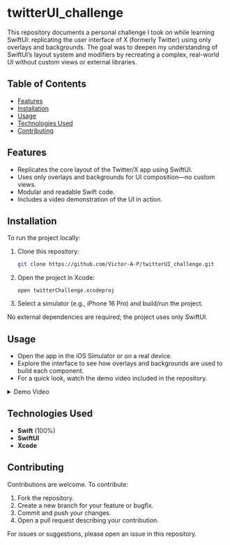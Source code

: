 # twitterUI_challenge

This repository documents a personal challenge I took on while learning SwiftUI: replicating the user interface of X (formerly Twitter) using only overlays and backgrounds. The goal was to deepen my understanding of SwiftUI’s layout system and modifiers by recreating a complex, real-world UI without custom views or external libraries.

## Table of Contents

- [Features](#features)
- [Installation](#installation)
- [Usage](#usage)
- [Technologies Used](#technologies-used)
- [Contributing](#contributing)

## Features

- Replicates the core layout of the Twitter/X app using SwiftUI.
- Uses only overlays and backgrounds for UI composition—no custom views.
- Modular and readable Swift code.
- Includes a video demonstration of the UI in action.

## Installation

To run the project locally:

1. Clone this repository:
   ```bash
   git clone https://github.com/Victor-A-P/twitterUI_challenge.git
   ```
2. Open the project in Xcode:
   ```
   open twitterChallenge.xcodeproj
   ```
3. Select a simulator (e.g., iPhone 16 Pro) and build/run the project.

No external dependencies are required; the project uses only SwiftUI.

## Usage

- Open the app in the iOS Simulator or on a real device.
- Explore the interface to see how overlays and backgrounds are used to build each component.
- For a quick look, watch the demo video included in the repository.

  



<details>
  <summary>Demo Video</summary>
https://github.com/user-attachments/assets/86d067c7-7a4b-46ff-9e21-882115af50d7
</details>

## Technologies Used

- **Swift** (100%)
- **SwiftUI**
- **Xcode**

## Contributing

Contributions are welcome. To contribute:

1. Fork the repository.
2. Create a new branch for your feature or bugfix.
3. Commit and push your changes.
4. Open a pull request describing your contribution.

For issues or suggestions, please open an issue in this repository.

